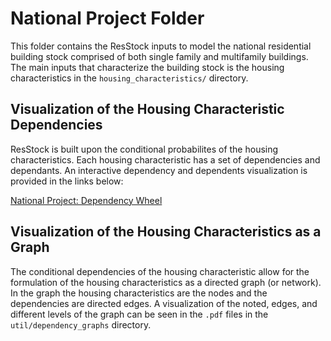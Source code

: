 # National Project Folder

This folder contains the ResStock inputs to model the national residential building stock comprised of both single family and multifamily buildings. The main inputs that characterize the building stock is the housing characteristics in the `housing_characteristics/` directory.  

## Visualization of the Housing Characteristic Dependencies

ResStock is built upon the conditional probabilites of the housing characteristics.  Each housing characteristic has a set of dependencies and dependants.  An interactive dependency and dependents visualization is provided in the links below:

<a href="https://htmlpreview.github.io/?https://github.com/NREL/resstock/blob/master/project_national/util/dependency_wheel/dep_wheel.html">National Project: Dependency Wheel</a>

## Visualization of the Housing Characteristics as a Graph

The conditional dependencies of the housing characteristic allow for the formulation of the housing characteristics as a directed graph (or network).  In the graph the housing characteristics are the nodes and the dependencies are directed edges.  A visualization of the noted, edges, and different levels of the graph can be seen in the `.pdf` files in the `util/dependency_graphs` directory.
